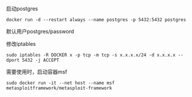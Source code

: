 
启动postgres
```
docker run -d --restart always --name postgres -p 5432:5432 postgres
```
默认用户postgres/password

修改iptables
```
sudo iptables -R DOCKER x -p tcp -m tcp -s x.x.x.x/24 -d x.x.x.x --dport 5432 -j ACCEPT
```

需要使用时，启动容器msf
```
sudo docker run -it --net host --name msf metasploitframework/metasploit-framework
```